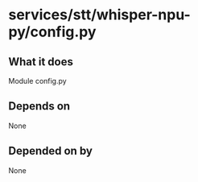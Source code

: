 # services/stt/whisper-npu-py/config.py

## What it does
Module config.py

## Depends on
None

## Depended on by
None
